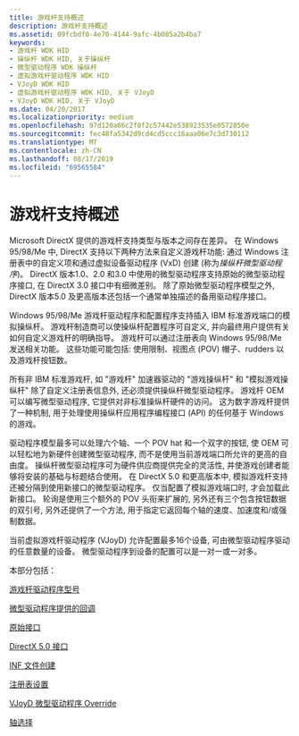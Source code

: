 ```yaml
---
title: 游戏杆支持概述
description: 游戏杆支持概述
ms.assetid: 09fcbdf0-4e70-4144-9afc-4b085a2b4ba7
keywords:
- 游戏杆 WDK HID
- 操纵杆 WDK HID, 关于操纵杆
- 微型驱动程序 WDK 操纵杆
- 虚拟游戏杆驱动程序 WDK HID
- VJoyD WDK HID
- 虚拟游戏杆驱动程序 WDK HID, 关于 VJoyD
- VJoyD WDK HID, 关于 VJoyD
ms.date: 04/20/2017
ms.localizationpriority: medium
ms.openlocfilehash: 97d120a66c2f0f2c57442e538923535e0572850e
ms.sourcegitcommit: fec48fa5342d9cd4cd5ccc16aaa06e7c3d730112
ms.translationtype: MT
ms.contentlocale: zh-CN
ms.lasthandoff: 08/17/2019
ms.locfileid: "69565584"
---
```

# <a name="joystick-support-overview"></a>游戏杆支持概述





Microsoft DirectX 提供的游戏杆支持类型与版本之间存在差异。 在 Windows 95/98/Me 中, DirectX 支持以下两种方法来自定义游戏杆功能: 通过 Windows 注册表中的自定义项和通过虚拟设备驱动程序 (VxD) 创建 (称为*操纵杆微型驱动程序*)。 DirectX 版本1.0、2.0 和3.0 中使用的微型驱动程序支持原始的微型驱动程序接口, 在 DirectX 3.0 接口中有细微差别。 除了原始微型驱动程序模型之外, DirectX 版本5.0 及更高版本还包括一个通常单独描述的备用驱动程序接口。

Windows 95/98/Me 游戏杆驱动程序和配置程序支持插入 IBM 标准游戏端口的模拟操纵杆。 游戏杆制造商可以使操纵杆配置程序可自定义, 并向最终用户提供有关如何自定义游戏杆的明确指导。 游戏杆可以通过注册表向 Windows 95/98/Me 发送相关功能。 这些功能可能包括: 使用限制、视图点 (POV) 帽子、rudders 以及游戏杆按钮数。

所有非 IBM 标准游戏杆, 如 "游戏杆" 加速器驱动的 "游戏操纵杆" 和 "模拟游戏操纵杆" 除了自定义注册表信息外, 还必须提供操纵杆微型驱动程序。 游戏杆 OEM 可以编写微型驱动程序, 它提供对非标准操纵杆硬件的访问。 这为数字游戏杆提供了一种机制, 用于处理使用操纵杆应用程序编程接口 (API) 的任何基于 Windows 的游戏。

驱动程序模型最多可以处理六个轴、一个 POV hat 和一个双字的按钮, 使 OEM 可以轻松地为新硬件创建微型驱动程序, 而不是使用当前游戏端口所允许的更高的自由度。 操纵杆微型驱动程序可为硬件供应商提供完全的灵活性, 并使游戏创建者能够将安装的基础与标题结合使用。 在 DirectX 5.0 和更高版本中, 模拟游戏杆支持还被分隔到使用新接口的微型驱动程序。 仅当配置了模拟游戏端口时, 才会加载此新接口。 轮询是使用三个额外的 POV 头衔来扩展的, 另外还有三个包含按钮数据的双引号, 另外还提供了一个方法, 用于指定它返回每个轴的速度、加速度和/或强制数据。

当前虚拟游戏杆驱动程序 (VJoyD) 允许配置最多16个设备, 可由微型驱动程序驱动的任意数量的设备。 微型驱动程序到设备的配置可以是一对一或一对多。

本部分包括：

[游戏杆驱动程序型号](joystick-driver-model.md)

[微型驱动程序提供的回调](minidriver-supplied-callbacks.md)

[原始接口](original-interface.md)

[DirectX 5.0 接口](directx-5-0-interface.md)

[INF 文件创建](creating-an-inf-file.md)

[注册表设置](registry-settings2.md)

[VJoyD 微型驱动程序 Override](vjoyd-minidriver-override.md)

[轴选择](axis-selection.md)

 

 




